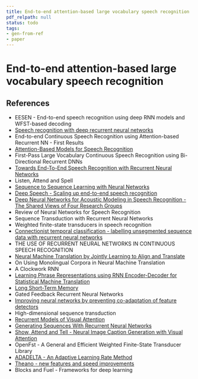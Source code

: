 ```yaml
---
title: End-to-end attention-based large vocabulary speech recognition
pdf_relpath: null
status: todo
tags:
- gen-from-ref
- paper
---
```


# End-to-end attention-based large vocabulary speech recognition

## References

- EESEN - End-to-end speech recognition using deep RNN models and WFST-based decoding
- [Speech recognition with deep recurrent neural networks](./speech-recognition-with-deep-recurrent-neural-networks.md)
- End-to-end Continuous Speech Recognition using Attention-based Recurrent NN - First Results
- [Attention-Based Models for Speech Recognition](./attention-based-models-for-speech-recognition.md)
- First-Pass Large Vocabulary Continuous Speech Recognition using Bi-Directional Recurrent DNNs
- [Towards End-To-End Speech Recognition with Recurrent Neural Networks](./towards-end-to-end-speech-recognition-with-recurrent-neural-networks.md)
- Listen, Attend and Spell
- [Sequence to Sequence Learning with Neural Networks](./sequence-to-sequence-learning-with-neural-networks.md)
- [Deep Speech - Scaling up end-to-end speech recognition](./deep-speech-scaling-up-end-to-end-speech-recognition.md)
- [Deep Neural Networks for Acoustic Modeling in Speech Recognition - The Shared Views of Four Research Groups](./deep-neural-networks-for-acoustic-modeling-in-speech-recognition-the-shared-views-of-four-research-groups.md)
- Review of Neural Networks for Speech Recognition
- Sequence Transduction with Recurrent Neural Networks
- Weighted finite-state transducers in speech recognition
- [Connectionist temporal classification - labelling unsegmented sequence data with recurrent neural networks](./connectionist-temporal-classification-labelling-unsegmented-sequence-data-with-recurrent-neural-networks.md)
- THE USE OF RECURRENT NEURAL NETWORKS IN CONTINUOUS SPEECH RECOGNITION
- [Neural Machine Translation by Jointly Learning to Align and Translate](./neural-machine-translation-by-jointly-learning-to-align-and-translate.md)
- On Using Monolingual Corpora in Neural Machine Translation
- A Clockwork RNN
- [Learning Phrase Representations using RNN Encoder-Decoder for Statistical Machine Translation](./learning-phrase-representations-using-rnn-encoder-decoder-for-statistical-machine-translation.md)
- [Long Short-Term Memory](./long-short-term-memory.md)
- Gated Feedback Recurrent Neural Networks
- [Improving neural networks by preventing co-adaptation of feature detectors](./improving-neural-networks-by-preventing-co-adaptation-of-feature-detectors.md)
- High-dimensional sequence transduction
- [Recurrent Models of Visual Attention](./recurrent-models-of-visual-attention.md)
- [Generating Sequences With Recurrent Neural Networks](./generating-sequences-with-recurrent-neural-networks.md)
- [Show, Attend and Tell - Neural Image Caption Generation with Visual Attention](./show-attend-and-tell-neural-image-caption-generation-with-visual-attention.md)
- OpenFst - A General and Efficient Weighted Finite-State Transducer Library
- [ADADELTA - An Adaptive Learning Rate Method](./adadelta-an-adaptive-learning-rate-method.md)
- [Theano - new features and speed improvements](./theano-new-features-and-speed-improvements.md)
- Blocks and Fuel - Frameworks for deep learning
